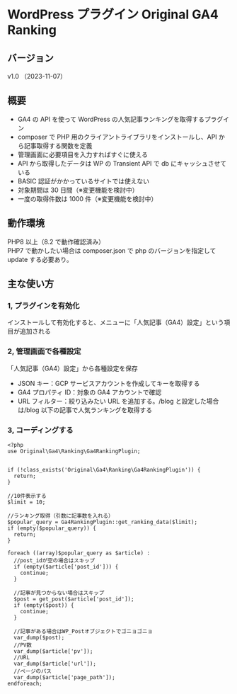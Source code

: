 # WordPress プラグイン Original GA4 Ranking

## バージョン

v1.0 （2023-11-07）

## 概要

- GA4 の API を使って WordPress の人気記事ランキングを取得するプラグイン
- composer で PHP 用のクライアントライブラリをインストールし、API から記事取得する関数を定義
- 管理画面に必要項目を入力すればすぐに使える
- API から取得したデータは WP の Transient API で db にキャッシュさせている
- BASIC 認証がかかっているサイトでは使えない
- 対象期間は 30 日間（※変更機能を検討中）
- 一度の取得件数は 1000 件（※変更機能を検討中）

## 動作環境

PHP8 以上（8.2 で動作確認済み）<br>
PHP7 で動かしたい場合は composer.json で php のバージョンを指定して update する必要あり。

## 主な使い方

### 1, プラグインを有効化

インストールして有効化すると、メニューに「人気記事（GA4）設定」という項目が追加される

### 2, 管理画面で各種設定

「人気記事（GA4）設定」から各種設定を保存

- JSON キー：GCP サービスアカウントを作成してキーを取得する
- GA4 プロパティ ID：対象の GA4 アカウントで確認
- URL フィルター：絞り込みたい URL を追加する。/blog と設定した場合は/blog 以下の記事で人気ランキングを取得する

### 3, コーディングする

```
<?php
use Original\Ga4\Ranking\Ga4RankingPlugin;


if (!class_exists('Original\Ga4\Ranking\Ga4RankingPlugin')) {
  return;
}

//10件表示する
$limit = 10;

//ランキング取得（引数に記事数を入れる）
$popular_query = Ga4RankingPlugin::get_ranking_data($limit);
if (empty($popular_query)) {
  return;
}

foreach ((array)$popular_query as $article) :
  //post_idが空の場合はスキップ
  if (empty($article['post_id'])) {
    continue;
  }

  //記事が見つからない場合はスキップ
  $post = get_post($article['post_id']);
  if (empty($post)) {
    continue;
  }

  //記事がある場合はWP_Postオブジェクトでゴニョゴニョ
  var_dump($post);
  //PV数
  var_dump($article['pv']);
  //URL
  var_dump($article['url']);
  //ページのパス
  var_dump($article['page_path']);
endforeach;
```
